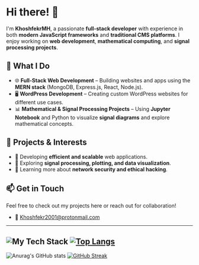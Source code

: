 # Hi there! 👋  

I'm **KhoshfekrMH**, a passionate **full-stack developer** with experience in both **modern JavaScript frameworks** and **traditional CMS platforms**. I enjoy working on **web development**, **mathematical computing**, and **signal processing projects**.  

## 🔹 What I Do  
- 🌐 **Full-Stack Web Development** – Building websites and apps using the **MERN stack** (MongoDB, Express.js, React, Node.js).  
- 🖥️ **WordPress Development** – Creating custom WordPress websites for different use cases.  
- 📊 **Mathematical & Signal Processing Projects** – Using **Jupyter Notebook** and Python to visualize **signal diagrams** and explore mathematical concepts.  

## 📌 Projects & Interests  
- 🚀 Developing **efficient and scalable** web applications.  
- 🔢 Exploring **signal processing, plotting, and data visualization**.  
- 🔐 Learning more about **network security and ethical hacking**.  

## 📫 Get in Touch
Feel free to check out my projects here or reach out for collaboration!
- 📧 Khoshfekr2001@protonmail.com

---
![My Tech Stack](https://github-readme-tech-stack.vercel.app/api/cards?lineCount=3&theme=catppuccin_mocha&bg=%231e1e2e&badge=%23181825&border=%236c7086&titleColor=%2394e2d5&line1=react%2Creact%2C1d85b1%3Bjavascript%2Cjavascript%2Cc6df12%3Bpython%2Cpython%2C13984d%3B&line2=jupyter%2Cjupyter%2Cf37726%3Blua%2Clua%2C1b2896%3Bwordpress%2Cwordpress%2C2ec1c0%3B&line3=mongodb%2Cmongodb%2C439934%3Bmysql%2Cmysql%2C00618a%3Bgit%2Cgit%2Cf34f29%3B)
[![Top Langs](https://github-readme-stats.vercel.app/api/top-langs/?username=KhoshfekrMH&show_icons=true&theme=catppuccin_mocha&layout=compact)](https://github.com/anuraghazra/github-readme-stats)
---
![Anurag's GitHub stats](https://github-readme-stats.vercel.app/api?username=KhoshfekrMH&show_icons=true&theme=catppuccin_mocha)
[![GitHub Streak](https://streak-stats.demolab.com?user=KhoshfekrMH&theme=catppuccin-mocha&mode=weekly)](https://git.io/streak-stats)
